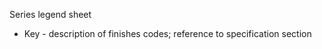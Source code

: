 <span class="transform-to-uppercase">Series legend sheet</span>

- Key - description of finishes codes; reference to specification section
